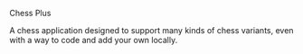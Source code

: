 Chess Plus

A chess application designed to support many kinds of chess variants, even with a way to code and add your own locally.
